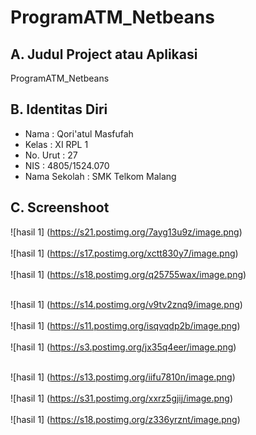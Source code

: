 # ProgramATM_Netbeans

## A. Judul Project atau Aplikasi
   ProgramATM_Netbeans   

## B. Identitas Diri
   - Nama          : Qori'atul Masfufah
   - Kelas         : XI RPL 1
   - No. Urut      : 27
   - NIS           : 4805/1524.070
   - Nama Sekolah  : SMK Telkom Malang
   
## C. Screenshoot
   ![hasil 1] (https://s21.postimg.org/7ayg13u9z/image.png)<br><br>
   ![hasil 1] (https://s17.postimg.org/xctt830y7/image.png)<br><br>
   ![hasil 1] (https://s18.postimg.org/q25755wax/image.png)<br><br>
   
   ![hasil 1] (https://s14.postimg.org/v9tv2znq9/image.png)<br><br>
   ![hasil 1] (https://s11.postimg.org/isqvqdp2b/image.png)<br><br>
   ![hasil 1] (https://s3.postimg.org/jx35q4eer/image.png)<br><br>
   
   ![hasil 1] (https://s13.postimg.org/iifu7810n/image.png)
   <br><br>
   ![hasil 1] (https://s31.postimg.org/xxrz5gjij/image.png)
   <br><br>
   ![hasil 1] (https://s18.postimg.org/z336yrznt/image.png)
   <br><br>
   
